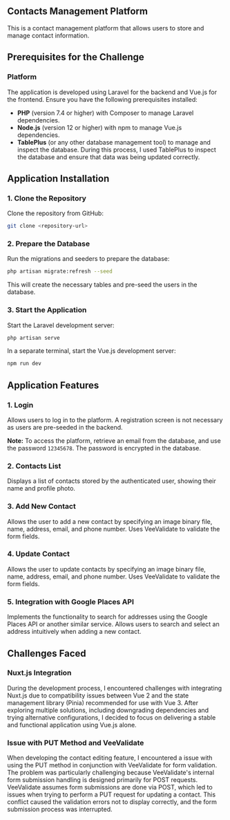 ## Contacts Management Platform

This is a contact management platform that allows users to store and manage contact information.

## Prerequisites for the Challenge

### Platform

The application is developed using Laravel for the backend and Vue.js for the frontend. Ensure you have the following prerequisites installed:

- **PHP** (version 7.4 or higher) with Composer to manage Laravel dependencies.
- **Node.js** (version 12 or higher) with npm to manage Vue.js dependencies.
- **TablePlus** (or any other database management tool) to manage and inspect the database. During this process, I used TablePlus to inspect the database and ensure that data was being updated correctly.


## Application Installation

### 1. Clone the Repository

Clone the repository from GitHub:

```bash
git clone <repository-url>
```

### 2. Prepare the Database

Run the migrations and seeders to prepare the database:

```bash
php artisan migrate:refresh --seed
```

This will create the necessary tables and pre-seed the users in the database.

### 3. Start the Application

Start the Laravel development server:

```bash
php artisan serve
```

In a separate terminal, start the Vue.js development server:

```bash
npm run dev
```

## Application Features

### 1. **Login**

Allows users to log in to the platform. A registration screen is not necessary as users are pre-seeded in the backend.

**Note:** To access the platform, retrieve an email from the database, and use the password `12345678`. The password is encrypted in the database.

### 2. **Contacts List**

Displays a list of contacts stored by the authenticated user, showing their name and profile photo.

### 3. **Add New Contact**

Allows the user to add a new contact by specifying an image binary file, name, address, email, and phone number. Uses VeeValidate to validate the form fields.

### 4. **Update Contact**

Allows the user to update contacts by specifying an image binary file, name, address, email, and phone number. Uses VeeValidate to validate the form fields.

### 5. **Integration with Google Places API**

Implements the functionality to search for addresses using the Google Places API or another similar service. Allows users to search and select an address intuitively when adding a new contact.

## Challenges Faced

### Nuxt.js Integration

During the development process, I encountered challenges with integrating Nuxt.js due to compatibility issues between Vue 2 and the state management library (Pinia) recommended for use with Vue 3. After exploring multiple solutions, including downgrading dependencies and trying alternative configurations, I decided to focus on delivering a stable and functional application using Vue.js alone.

### Issue with PUT Method and VeeValidate

When developing the contact editing feature, I encountered a issue with using the PUT method in conjunction with VeeValidate for form validation. The problem was particularly challenging because VeeValidate's internal form submission handling is designed primarily for POST requests.
VeeValidate assumes form submissions are done via POST, which led to issues when trying to perform a PUT request for updating a contact. This conflict caused the validation errors not to display correctly, and the form submission process was interrupted.

